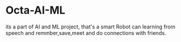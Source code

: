 # Octa-AI-ML
its a part of AI and ML project, that's a smart Robot can learning from speech and remmber,save,meet and do connections with friends.
